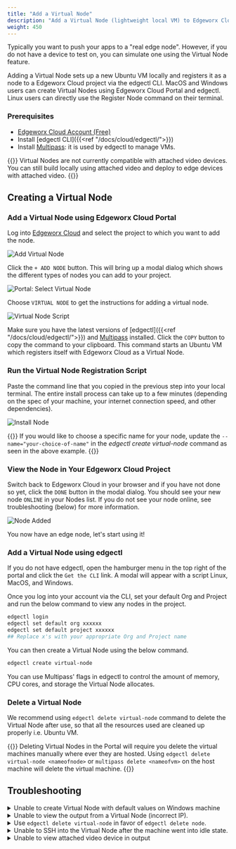 ```yaml
---
title: "Add a Virtual Node"
description: "Add a Virtual Node (lightweight local VM) to Edgeworx Cloud"
weight: 450
---
```


Typically you want to push your apps to a "real edge node".
However, if you do not have a device to test on, you can simulate one using the Virtual Node feature.

Adding a Virtual Node sets up a new Ubuntu VM locally and registers it as a node to a Edgeworx Cloud project
via the edgectl CLI. MacOS and Windows users can create Virtual Nodes using Edgeworx Cloud Portal and
edgectl. Linux users can directly use the Register Node command on their terminal.

### Prerequisites

- [Edgeworx Cloud Account (Free)](https://cloud.edgeworx.io)
- Install [edgectl CLI]({{<ref "/docs/cloud/edgectl/">}})
- Install [Multipass](https://multipass.run): it is used by edgectl to manage VMs.

{{<warning>}} Virtual Nodes are not currently compatible with attached video devices.
You can still build locally using attached video and deploy to edge devices with attached video.
{{</warning>}}

## Creating a Virtual Node

### Add a Virtual Node using Edgeworx Cloud Portal

Log into [Edgeworx Cloud](https://cloud.edgeworx.io) and select the project to which you want to add the
node.

![Add Virtual Node](/images/project_view_empty_sandbox.png)

Click the `+ ADD NODE` button. This will bring up a modal dialog which shows the different types of
nodes you can add to your project.

![Portal: Select Virtual Node](/images/node_modal.png)

Choose `VIRTUAL NODE` to get the instructions for adding a virtual node.

![Virtual Node Script](/images/node_modal_vn_script.png)

Make sure you have the latest versions of [edgectl]({{<ref "/docs/cloud/edgectl/">}})
and [Multipass](https://multipass.run) installed. Click the `COPY` button to copy the command to
your clipboard. This command starts an Ubuntu VM which registers
itself with Edgeworx Cloud as a Virtual Node.

### Run the Virtual Node Registration Script

Paste the command line that you copied in the previous step into your local terminal. The entire install
process can take up to a few minutes (depending on the spec of your machine, your internet
connection speed, and other dependencies).

![Install Node](/images/virtual_node_script_terminal.png)

{{<info>}} If you would like to choose a specific name for your node, update
the `--name="your-choice-of-name"` in the _edgectl create virtual-node_ command as seen in the above
example. {{</info>}}

### View the Node in Your Edgeworx Cloud Project

Switch back to Edgeworx Cloud in your browser and if you have not done so yet, click the `DONE` button
in the modal dialog. You should see your new node `ONLINE` in your Nodes list. If you do not see
your node online, see troubleshooting (below) for more information.

![Node Added](/images/project_view_sandbox_vn.png)

You now have an edge node, let's start using it!

### Add a Virtual Node using edgectl

If you do not have edgectl, open the hamburger menu in the top right of the portal and click the `Get the CLI` link. A modal will appear with a script Linux, MacOS, and Windows.

Once you log into your account via the CLI, set your default Org and Project and run the below command to view any nodes in the project.

```bash
edgectl login 
edgectl set default org xxxxxx 
edgectl set default project xxxxxx
## Replace x's with your appropriate Org and Project name
```

You can then create a Virtual Node using the below command.

```bash
edgectl create virtual-node 
```

You can use Multipass' flags in edgectl to control the amount of memory, CPU cores, and storage the Virtual Node allocates.

### Delete a Virtual Node

We recommend using `edgectl delete virtual-node` command to delete the Virtual Node after use, so
that all the resources used are cleaned up properly i.e. Ubuntu VM.

{{<warning>}} Deleting Virtual Nodes in the Portal will require you delete the virtual machines manually where ever they are hosted. Using `edgectl delete virtual-node <nameofnode>` or `multipass delete <nameofvm>` on the host machine will delete the virtual machine.
{{</warning>}}

## Troubleshooting

<details>
  <summary>Unable to create Virtual Node with default values on Windows machine</summary>
    We can modify the default values based on our Windows machine spec. For example:

```bash
edgectl create virtual-node --name=Edgeworx-node --cpus 2
```

Below are the default values used to spin up a multipass VM.

```text
-d, --disk    string   Disk space to allocate. Positive integers, in bytes, or with K, M, G suffix. Minimum: 512M, default: 15G.
-c, --cpus    string   Number of CPUs to allocate. Minimum: 1, default: 2.
-m, --mem     string   Amount of memory to allocate. Positive integers, in  bytes, or with K, M, G suffix. Minimum: 128M, default: 1G.
    --network string   Add a network interface to the instance, where <spec> is in the "key=value,key=value" format, with the following keys available:
                       name: the network to connect to (required), use the networks command for a list of possible values,
                       or use 'bridged' to use the interface configured via "multipass set local.bridged-network".
                       mode: auto|manual (default: auto) mac: hardware address (default: random).
                     You can also use a shortcut of "<name>" to mean "name=<name>"
```

</details>
<details>
  <summary>Unable to view the output from a Virtual Node (incorrect IP).</summary>
<strong>Known Issue:</strong> Depending on the particular network setup, the Virtual Node IP address displayed in the portal may not be correct.
Use <code>multipass ls</code> to retrieve the correct IP.
</details>
<details>
  <summary>Use <code>edgectl delete virtual-node</code> in favor of <code>edgectl delete node</code>.</summary>
The <code>edgectl delete node</code> command deletes the node from Edgeworx Cloud, but does not delete the local VM.
Use <code>edgectl delete virtual-node</code>
to delete both the node and the local VM.
</details>
<details>
  <summary>Unable to SSH into the Virtual Node after the machine went into idle state.</summary>
<strong>Known Issue:</strong> There is an <a href="https://www.virtualbox.org/ticket/14374?cversion=2&cnum_hist=66">long-standing issue</a> with internet
sharing of virtual network when using multipass with Virtual Box driver.
</details>
<details>
  <summary>Unable to view attached video device in output</summary>
<strong>Known Issue:</strong> At the moment Virtual Node doesn't support mounting external devices, such as cameras, outside of the VM on the host machine.
</details>
